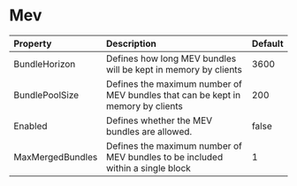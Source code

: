 # Mev



| Property | Description | Default |
| :--- | :--- | :--- |
| BundleHorizon | Defines how long MEV bundles will be kept in memory by clients | 3600 |
| BundlePoolSize | Defines the maximum number of MEV bundles that can be kept in memory by clients | 200 |
| Enabled | Defines whether the MEV bundles are allowed. | false |
| MaxMergedBundles | Defines the maximum number of MEV bundles to be included within a single block | 1 |
